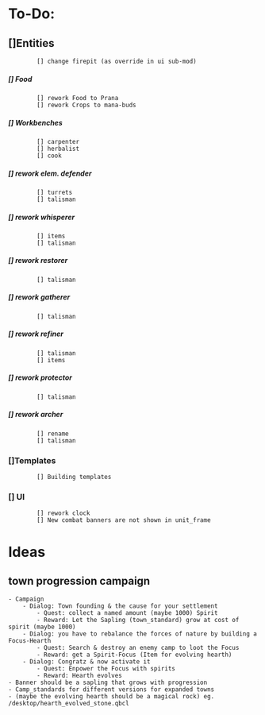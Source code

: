 # **To-Do:**
## []Entities
			[] change firepit (as override in ui sub-mod)
##### [] Food
			[] rework Food to Prana
			[] rework Crops to mana-buds
##### [] Workbenches
			[] carpenter
			[] herbalist
			[] cook
##### [] rework elem. defender
			[] turrets
			[] talisman
##### [] rework whisperer
			[] items
			[] talisman
##### [] rework restorer
			[] talisman
##### [] rework gatherer
			[] talisman
##### [] rework refiner
			[] talisman
			[] items
##### [] rework protector
			[] talisman
##### [] rework archer
			[] rename
			[] talisman
### []Templates
			[] Building templates
### [] UI
			[] rework clock
			[] New combat banners are not shown in unit_frame

# **Ideas**
## town progression campaign
	- Campaign
		- Dialog: Town founding & the cause for your settlement
			- Quest: collect a named amount (maybe 1000) Spirit
			- Reward: Let the Sapling (town_standard) grow at cost of spirit (maybe 1000)
		- Dialog: you have to rebalance the forces of nature by building a Focus-Hearth
			- Quest: Search & destroy an enemy camp to loot the Focus
			- Reward: get a Spirit-Focus (Item for evolving hearth)
		- Dialog: Congratz & now activate it
			- Quest: Enpower the Focus with spirits
			- Reward: Hearth evolves
	- Banner should be a sapling that grows with progression
	- Camp_standards for different versions for expanded towns
	- (maybe the evolving hearth should be a magical rock) eg. /desktop/hearth_evolved_stone.qbcl
